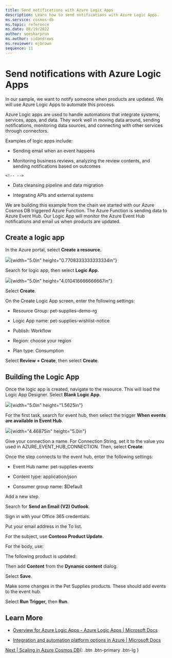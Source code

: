 ```yaml
---
title: Send notifications with Azure Logic Apps
description: Learn how to send notifications with Azure Logic Apps.
ms.service: cosmos-db
ms.topic: reference
ms.date: 08/19/2022
author: seesharprun
ms.author: sidandrews
ms.reviewer: mjbrown
sequence: 11
---
```


# Send notifications with Azure Logic Apps

In our sample, we want to notify someone when products are updated. We
will use Azure Logic Apps to automate this process.

Azure Logic apps are used to handle automations that integrate systems,
services, apps, and data. They work well in moving data around, sending
notifications, monitoring data sources, and connecting with other
services through connectors.

Examples of logic apps include:

-   Sending email when an event happens

-   Monitoring business reviews, analyzing the review contents, and
    sending notifications based on outcomes

```{=html}
<!-- -->
```
-   Data cleansing pipeline and data migration

-   Integrating APIs and external systems

We are building this example from the chain we started with our Azure
Cosmos DB triggered Azure Function. The Azure Function is sending data
to Azure Event Hub. Our Logic App will monitor the Azure Event Hub
notifications and email us when products are updated.

## Create a logic app

In the Azure portal, select **Create a resource.**

![](/media/image.png){width="5.0in" height="0.7708333333333334in"}

Search for logic app, then select **Logic App.**

![](/media/image2.png){width="5.0in" height="4.010416666666667in"}

Select **Create**.

On the Create Logic App screen, enter the following settings:

-   Resource Group: pet-supplies-demo-rg

-   Logic App name: pet-supplies-wishlist-notice

-   Publish: Workflow

-   Region: choose your region

-   Plan type: Consumption

Select **Review + Create**, then select **Create**.

## Building the Logic App

Once the logic app is created, navigate to the resource. This will load
the Logic App Designer. Select **Blank Logic App**.

![](/media/image3.png){width="5.0in" height="1.5625in"}

For the first task, search for event hub, then select the trigger **When
events are available in Event Hub**.

![](/media/image4.png){width="4.46875in" height="5.0in"}

Give your connection a name. For Connection String, set it to the value
you used in AZURE_EVENT_HUB_CONNECTION. Then, select **Create**.

Once the step connects to the event hub, enter the following settings:

-   Event Hub name: pet-supplies-events

-   Content type: application/json

-   Consumer group name: \$Default

Add a new step.

Search for **Send an Email (V2) Outlook**.

Sign in with your Office 365 credentials.

Put your email address in the To list.

For the subject, use **Contoso Product Update**.

For the body, use:

The following product is updated:

Then add **Content** from the **Dynamic content** dialog.

Select **Save**.

Make some changes in the Pet Supplies products. These should add events
to the event hub.

Select **Run Trigger,** then **Run**.

## Learn More

-   [Overview for Azure Logic Apps - Azure Logic Apps \| Microsoft
    Docs](https://docs.microsoft.com/en-us/azure/logic-apps/logic-apps-overview)

-   [Integration and automation platform options in Azure \| Microsoft
    Docs](https://docs.microsoft.com/en-us/azure/azure-functions/functions-compare-logic-apps-ms-flow-webjobs)

[Next &#124; Scaling in Azure Cosmos DB](scaling-in-cosmos-db.md){: .btn .btn-primary .btn-lg }
